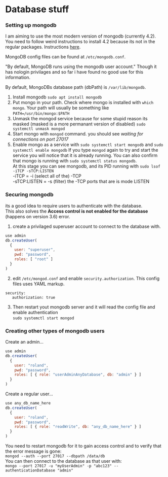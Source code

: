 # Database stuff

### Setting up mongodb

I am aiming to use the most modern version of mongodb (currently 4.2). You need to follow weird instructions to install 4.2 because its not in the regular packages. Instructions [here](https://docs.mongodb.com/manual/tutorial/install-mongodb-on-ubuntu/).

MongoDB config files can be found at `/etc/mongodb.conf`.

"By default, MongoDB runs using the mongodb user account." Though it has nologin privilages and so far i have found no good use for this information.

By default, MongoDBs database path (dbPath) is `/var/lib/mongodb`.

1. Install mongodb `sudo apt install mongodb`
2. Put mongo in your path. Check where mongo is installed with `which mongo`. Your path will usually be something like `PATH=/usr/bin/mongo:$PATH`
3. Unmask the mongod service because for some stupid reason its masked (masked is a more permanant version of disabled)
`sudo systemctl unmask mongod`
4. Start mongo with `mongod` command. you should see *waiting for connections on port 27017*
5. Enable mongo as a service with `sudo systemctl start mongodb` and `sudo systemctl enable mongodb`
If you type `mongod` again to try and start the service you will notice that it is already running. You can also confirm that mongo is running with `sudo systemctl status mongodb`.\
At this stage you can see mongodb, and its PID running with `sudo lsof -iTCP -sTCP:LISTEN`\
-iTCP = -i (select all of the) -TCP\
-sTCP:LISTEN = -s (filter) the -TCP ports that are is mode LISTEN

### Securing mongodb

its a good idea to require users to authenticate with the database.\
This also solves the **Access control is not enabled for the database** (happens on version 3.6) error.

1. create a privilaged superuser account to connect to the database with.

```javascript
use admin
db.createUser(
  {
    user: "superuser",
    pwd: "password",
    roles: [ "root" ]
  }
)
```

2. edit `/etc/mongod.conf` and enable `security.authorization`. This config files uses YAML markup.

```none
security:
   authorization: true
```

3. Then restart yout mongodb server and it will read the config file and enable authentication\
`sudo systemctl start mongod`

### Creating other types of mongodb users

Create an admin...

```javascript
use admin
db.createUser(
  {
    user: "roland",
    pwd: "password",
    roles: [ { role: "userAdminAnyDatabase", db: "admin" } ]
  }
)
```

Create a regular user...

```javascript
use any_db_name_here
db.createUser(
  {
    user: "roland",
    pwd: "password",
    roles: [ { role: "readWrite", db: "any_db_name_here" } ]
  }
)
```

You need to restart mongodb for it to gain access control and to verify that the error message is gone:\
`mongod --auth --port 27017 --dbpath /data/db`\
You can then connect to the database as that user with:\
`mongo --port 27017 -u "myUserAdmin" -p "abc123" --authenticationDatabase "admin"`
